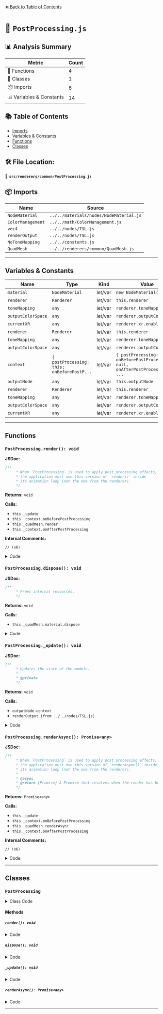 [⬅️ Back to Table of Contents](../../../index.md)

# 📄 `PostProcessing.js`

## 📊 Analysis Summary

| Metric | Count |
|--------|-------|
| 🔧 Functions | 4 |
| 🧱 Classes | 1 |
| 📦 Imports | 6 |
| 📊 Variables & Constants | 14 |

## 📚 Table of Contents

- [Imports](#imports)
- [Variables & Constants](#variables-constants)
- [Functions](#functions)
- [Classes](#classes)

## 🛠️ File Location:
📂 **`src/renderers/common/PostProcessing.js`**

## 📦 Imports

| Name | Source |
|------|--------|
| `NodeMaterial` | `../../materials/nodes/NodeMaterial.js` |
| `ColorManagement` | `../../math/ColorManagement.js` |
| `vec4` | `../../nodes/TSL.js` |
| `renderOutput` | `../../nodes/TSL.js` |
| `NoToneMapping` | `../../constants.js` |
| `QuadMesh` | `../../renderers/common/QuadMesh.js` |


---

## Variables & Constants

| Name | Type | Kind | Value | Exported |
|------|------|------|-------|----------|
| `material` | `NodeMaterial` | let/var | `new NodeMaterial()` | ✗ |
| `renderer` | `Renderer` | let/var | `this.renderer` | ✗ |
| `toneMapping` | `any` | let/var | `renderer.toneMapping` | ✗ |
| `outputColorSpace` | `any` | let/var | `renderer.outputColorSpace` | ✗ |
| `currentXR` | `any` | let/var | `renderer.xr.enabled` | ✗ |
| `renderer` | `Renderer` | let/var | `this.renderer` | ✗ |
| `toneMapping` | `any` | let/var | `renderer.toneMapping` | ✗ |
| `outputColorSpace` | `any` | let/var | `renderer.outputColorSpace` | ✗ |
| `context` | `{ postProcessing: this; onBeforePostP...` | let/var | `{ postProcessing: this, onBeforePostProcessing: null, onAfterPostProcessing: ...` | ✗ |
| `outputNode` | `any` | let/var | `this.outputNode` | ✗ |
| `renderer` | `Renderer` | let/var | `this.renderer` | ✗ |
| `toneMapping` | `any` | let/var | `renderer.toneMapping` | ✗ |
| `outputColorSpace` | `any` | let/var | `renderer.outputColorSpace` | ✗ |
| `currentXR` | `any` | let/var | `renderer.xr.enabled` | ✗ |


---

## Functions

### `PostProcessing.render(): void`

**JSDoc:**
```typescript
/**
	 * When `PostProcessing` is used to apply post processing effects,
	 * the application must use this version of `render()` inside
	 * its animation loop (not the one from the renderer).
	 */
```

**Returns:** `void`

**Calls:**

- `this._update`
- `this._context.onBeforePostProcessing`
- `this._quadMesh.render`
- `this._context.onAfterPostProcessing`

**Internal Comments:**
```
// (x6)
```

<details><summary>Code</summary>

```typescript
render() {

		const renderer = this.renderer;

		this._update();

		if ( this._context.onBeforePostProcessing !== null ) this._context.onBeforePostProcessing();

		const toneMapping = renderer.toneMapping;
		const outputColorSpace = renderer.outputColorSpace;

		renderer.toneMapping = NoToneMapping;
		renderer.outputColorSpace = ColorManagement.workingColorSpace;

		//

		const currentXR = renderer.xr.enabled;
		renderer.xr.enabled = false;

		this._quadMesh.render( renderer );

		renderer.xr.enabled = currentXR;

		//

		renderer.toneMapping = toneMapping;
		renderer.outputColorSpace = outputColorSpace;

		if ( this._context.onAfterPostProcessing !== null ) this._context.onAfterPostProcessing();

	}
```
</details>

### `PostProcessing.dispose(): void`

**JSDoc:**
```typescript
/**
	 * Frees internal resources.
	 */
```

**Returns:** `void`

**Calls:**

- `this._quadMesh.material.dispose`

<details><summary>Code</summary>

```typescript
dispose() {

		this._quadMesh.material.dispose();

	}
```
</details>

### `PostProcessing._update(): void`

**JSDoc:**
```typescript
/**
	 * Updates the state of the module.
	 *
	 * @private
	 */
```

**Returns:** `void`

**Calls:**

- `outputNode.context`
- `renderOutput (from ../../nodes/TSL.js)`

<details><summary>Code</summary>

```typescript
_update() {

		if ( this.needsUpdate === true ) {

			const renderer = this.renderer;

			const toneMapping = renderer.toneMapping;
			const outputColorSpace = renderer.outputColorSpace;

			const context = {
				postProcessing: this,
				onBeforePostProcessing: null,
				onAfterPostProcessing: null
			};

			let outputNode = this.outputNode;

			if ( this.outputColorTransform === true ) {

				outputNode = outputNode.context( context );

				outputNode = renderOutput( outputNode, toneMapping, outputColorSpace );

			} else {

				context.toneMapping = toneMapping;
				context.outputColorSpace = outputColorSpace;

				outputNode = outputNode.context( context );

			}

			this._context = context;

			this._quadMesh.material.fragmentNode = outputNode;
			this._quadMesh.material.needsUpdate = true;

			this.needsUpdate = false;

		}

	}
```
</details>

### `PostProcessing.renderAsync(): Promise<any>`

**JSDoc:**
```typescript
/**
	 * When `PostProcessing` is used to apply post processing effects,
	 * the application must use this version of `renderAsync()` inside
	 * its animation loop (not the one from the renderer).
	 *
	 * @async
	 * @return {Promise} A Promise that resolves when the render has been finished.
	 */
```

**Returns:** `Promise<any>`

**Calls:**

- `this._update`
- `this._context.onBeforePostProcessing`
- `this._quadMesh.renderAsync`
- `this._context.onAfterPostProcessing`

**Internal Comments:**
```
// (x6)
```

<details><summary>Code</summary>

```typescript
async renderAsync() {

		this._update();

		if ( this._context.onBeforePostProcessing !== null ) this._context.onBeforePostProcessing();

		const renderer = this.renderer;

		const toneMapping = renderer.toneMapping;
		const outputColorSpace = renderer.outputColorSpace;

		renderer.toneMapping = NoToneMapping;
		renderer.outputColorSpace = ColorManagement.workingColorSpace;

		//

		const currentXR = renderer.xr.enabled;
		renderer.xr.enabled = false;

		await this._quadMesh.renderAsync( renderer );

		renderer.xr.enabled = currentXR;

		//

		renderer.toneMapping = toneMapping;
		renderer.outputColorSpace = outputColorSpace;

		if ( this._context.onAfterPostProcessing !== null ) this._context.onAfterPostProcessing();

	}
```
</details>


---

## Classes

### `PostProcessing`

<details><summary>Class Code</summary>

```ts
class PostProcessing {

	/**
	 * Constructs a new post processing management module.
	 *
	 * @param {Renderer} renderer - A reference to the renderer.
	 * @param {Node<vec4>} outputNode - An optional output node.
	 */
	constructor( renderer, outputNode = vec4( 0, 0, 1, 1 ) ) {

		/**
		 * A reference to the renderer.
		 *
		 * @type {Renderer}
		 */
		this.renderer = renderer;

		/**
		 * A node which defines the final output of the post
		 * processing. This is usually the last node in a chain
		 * of effect nodes.
		 *
		 * @type {Node<vec4>}
		 */
		this.outputNode = outputNode;

		/**
		 * Whether the default output tone mapping and color
		 * space transformation should be enabled or not.
		 *
		 * It is enabled by default by it must be disabled when
		 * effects must be executed after tone mapping and color
		 * space conversion. A typical example is FXAA which
		 * requires sRGB input.
		 *
		 * When set to `false`, the app must control the output
		 * transformation with `RenderOutputNode`.
		 *
		 * ```js
		 * const outputPass = renderOutput( scenePass );
		 * ```
		 *
		 * @type {boolean}
		 */
		this.outputColorTransform = true;

		/**
		 * Must be set to `true` when the output node changes.
		 *
		 * @type {Node<vec4>}
		 */
		this.needsUpdate = true;

		const material = new NodeMaterial();
		material.name = 'PostProcessing';

		/**
		 * The full screen quad that is used to render
		 * the effects.
		 *
		 * @private
		 * @type {QuadMesh}
		 */
		this._quadMesh = new QuadMesh( material );

		/**
		 * The context of the post processing stack.
		 *
		 * @private
		 * @type {?Object}
		 * @default null
		 */
		this._context = null;

	}

	/**
	 * When `PostProcessing` is used to apply post processing effects,
	 * the application must use this version of `render()` inside
	 * its animation loop (not the one from the renderer).
	 */
	render() {

		const renderer = this.renderer;

		this._update();

		if ( this._context.onBeforePostProcessing !== null ) this._context.onBeforePostProcessing();

		const toneMapping = renderer.toneMapping;
		const outputColorSpace = renderer.outputColorSpace;

		renderer.toneMapping = NoToneMapping;
		renderer.outputColorSpace = ColorManagement.workingColorSpace;

		//

		const currentXR = renderer.xr.enabled;
		renderer.xr.enabled = false;

		this._quadMesh.render( renderer );

		renderer.xr.enabled = currentXR;

		//

		renderer.toneMapping = toneMapping;
		renderer.outputColorSpace = outputColorSpace;

		if ( this._context.onAfterPostProcessing !== null ) this._context.onAfterPostProcessing();

	}

	/**
	 * Returns the current context of the post processing stack.
	 *
	 * @readonly
	 * @type {?Object}
	 */
	get context() {

		return this._context;

	}

	/**
	 * Frees internal resources.
	 */
	dispose() {

		this._quadMesh.material.dispose();

	}

	/**
	 * Updates the state of the module.
	 *
	 * @private
	 */
	_update() {

		if ( this.needsUpdate === true ) {

			const renderer = this.renderer;

			const toneMapping = renderer.toneMapping;
			const outputColorSpace = renderer.outputColorSpace;

			const context = {
				postProcessing: this,
				onBeforePostProcessing: null,
				onAfterPostProcessing: null
			};

			let outputNode = this.outputNode;

			if ( this.outputColorTransform === true ) {

				outputNode = outputNode.context( context );

				outputNode = renderOutput( outputNode, toneMapping, outputColorSpace );

			} else {

				context.toneMapping = toneMapping;
				context.outputColorSpace = outputColorSpace;

				outputNode = outputNode.context( context );

			}

			this._context = context;

			this._quadMesh.material.fragmentNode = outputNode;
			this._quadMesh.material.needsUpdate = true;

			this.needsUpdate = false;

		}

	}

	/**
	 * When `PostProcessing` is used to apply post processing effects,
	 * the application must use this version of `renderAsync()` inside
	 * its animation loop (not the one from the renderer).
	 *
	 * @async
	 * @return {Promise} A Promise that resolves when the render has been finished.
	 */
	async renderAsync() {

		this._update();

		if ( this._context.onBeforePostProcessing !== null ) this._context.onBeforePostProcessing();

		const renderer = this.renderer;

		const toneMapping = renderer.toneMapping;
		const outputColorSpace = renderer.outputColorSpace;

		renderer.toneMapping = NoToneMapping;
		renderer.outputColorSpace = ColorManagement.workingColorSpace;

		//

		const currentXR = renderer.xr.enabled;
		renderer.xr.enabled = false;

		await this._quadMesh.renderAsync( renderer );

		renderer.xr.enabled = currentXR;

		//

		renderer.toneMapping = toneMapping;
		renderer.outputColorSpace = outputColorSpace;

		if ( this._context.onAfterPostProcessing !== null ) this._context.onAfterPostProcessing();

	}

}
```
</details>

#### Methods

##### `render(): void`

<details><summary>Code</summary>

```ts
render() {

		const renderer = this.renderer;

		this._update();

		if ( this._context.onBeforePostProcessing !== null ) this._context.onBeforePostProcessing();

		const toneMapping = renderer.toneMapping;
		const outputColorSpace = renderer.outputColorSpace;

		renderer.toneMapping = NoToneMapping;
		renderer.outputColorSpace = ColorManagement.workingColorSpace;

		//

		const currentXR = renderer.xr.enabled;
		renderer.xr.enabled = false;

		this._quadMesh.render( renderer );

		renderer.xr.enabled = currentXR;

		//

		renderer.toneMapping = toneMapping;
		renderer.outputColorSpace = outputColorSpace;

		if ( this._context.onAfterPostProcessing !== null ) this._context.onAfterPostProcessing();

	}
```
</details>

##### `dispose(): void`

<details><summary>Code</summary>

```ts
dispose() {

		this._quadMesh.material.dispose();

	}
```
</details>

##### `_update(): void`

<details><summary>Code</summary>

```ts
_update() {

		if ( this.needsUpdate === true ) {

			const renderer = this.renderer;

			const toneMapping = renderer.toneMapping;
			const outputColorSpace = renderer.outputColorSpace;

			const context = {
				postProcessing: this,
				onBeforePostProcessing: null,
				onAfterPostProcessing: null
			};

			let outputNode = this.outputNode;

			if ( this.outputColorTransform === true ) {

				outputNode = outputNode.context( context );

				outputNode = renderOutput( outputNode, toneMapping, outputColorSpace );

			} else {

				context.toneMapping = toneMapping;
				context.outputColorSpace = outputColorSpace;

				outputNode = outputNode.context( context );

			}

			this._context = context;

			this._quadMesh.material.fragmentNode = outputNode;
			this._quadMesh.material.needsUpdate = true;

			this.needsUpdate = false;

		}

	}
```
</details>

##### `renderAsync(): Promise<any>`

<details><summary>Code</summary>

```ts
async renderAsync() {

		this._update();

		if ( this._context.onBeforePostProcessing !== null ) this._context.onBeforePostProcessing();

		const renderer = this.renderer;

		const toneMapping = renderer.toneMapping;
		const outputColorSpace = renderer.outputColorSpace;

		renderer.toneMapping = NoToneMapping;
		renderer.outputColorSpace = ColorManagement.workingColorSpace;

		//

		const currentXR = renderer.xr.enabled;
		renderer.xr.enabled = false;

		await this._quadMesh.renderAsync( renderer );

		renderer.xr.enabled = currentXR;

		//

		renderer.toneMapping = toneMapping;
		renderer.outputColorSpace = outputColorSpace;

		if ( this._context.onAfterPostProcessing !== null ) this._context.onAfterPostProcessing();

	}
```
</details>


---